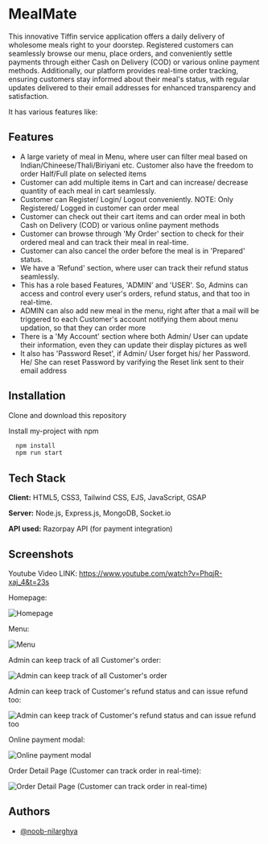 
# MealMate

This innovative Tiffin service application offers a daily delivery of wholesome meals right to your doorstep. Registered customers can seamlessly browse our menu, place orders, and conveniently settle payments through either Cash on Delivery (COD) or various online payment methods. Additionally, our platform provides real-time order tracking, ensuring customers stay informed about their meal's status, with regular updates delivered to their email addresses for enhanced transparency and satisfaction.

It has various features like:


## Features

- A large variety of meal in Menu, where user can filter meal based on Indian/Chineese/Thali/Biriyani etc. Customer also have the freedom to order Half/Full plate on selected items
- Customer can add multiple items in Cart and can increase/ decrease quantity of each meal in cart seamlessly.
- Customer can Register/ Login/ Logout conveniently. NOTE: Only Registered/ Logged in customer can order meal
- Customer can check out their cart items and can order meal in both Cash on Delivery (COD) or various online payment methods
- Customer can browse through 'My Order' section to check for their ordered meal and can track their meal in real-time.
- Customer can also cancel the order before the meal is in 'Prepared' status.
- We have a 'Refund' section, where user can track their refund status seamlessly.
- This has a role based Features, 'ADMIN' and 'USER'. So, Admins can access and control every user's orders, refund status, and that too in real-time.
- ADMIN can also add new meal in the menu, right after that a mail will be triggered to each Customer's account notifying them about menu updation, so that they can order more
- There is a 'My Account' section where both Admin/ User can update their information, even they can update their display pictures as well
- It also has 'Password Reset', if Admin/ User forget his/ her Password. He/ She can reset Password by varifying the Reset link sent to their email address

## Installation
Clone and download this repository

Install my-project with npm

```bash
  npm install
  npm run start
```

    
## Tech Stack

**Client:** HTML5, CSS3, Tailwind CSS, EJS, JavaScript, GSAP

**Server:** Node.js, Express.js, MongoDB, Socket.io

**API used:** Razorpay API (for payment integration)


## Screenshots

Youtube Video LINK:
https://www.youtube.com/watch?v=PhqjR-xaj_4&t=23s


Homepage:

![Homepage](https://i.ibb.co/nsMvDJf/homepage.png)

Menu:

![Menu](https://i.ibb.co/9qXffzS/menu.png)

Admin can keep track of all Customer's order:

![Admin can keep track of all Customer's order](https://i.ibb.co/D1jndnt/Admin-All-Order.png)

Admin can keep track of Customer's refund status and can issue refund too:

![Admin can keep track of Customer's refund status and can issue refund too](https://i.ibb.co/jyrqPjv/Admin-Refund-Section.png)

Online payment modal:

![Online payment modal](https://i.ibb.co/jzz027t/online-Pay.png)

Order Detail Page (Customer can track order in real-time):

![Order Detail Page (Customer can track order in real-time)](https://i.ibb.co/vswwh6T/order-Detail.png)


## Authors

- [@noob-nilarghya](https://www.github.com/noob-nilarghya)

